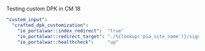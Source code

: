 Testing custom DPK in CM 18


```yaml
"custom_input":
  "crafted_dpk_customization":
    "io_portalwar::index_redirect":  "true"
    "io_portalwar::redirect_target": "./%{lookup('pia_site_name')}/signon.html"
    "io_portalwar::healthcheck":     "up"
```